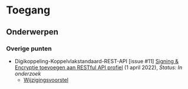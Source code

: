 <!-----------------------------







   :warning: Dit bestand wordt automatisch gegenereerd.
   :warning: Handmatige toevoegingen worden overschreven.







----------------------------->
# Toegang
## Onderwerpen

### Overige punten
* Digikoppeling-Koppelvlakstandaard-REST-API [issue #11] [Signing & Encryptie toevoegen aan RESTful API profiel](https://github.com/Logius-standaarden/Digikoppeling-Koppelvlakstandaard-REST-API/issues/11) (1 april 2022), _Status: In onderzoek_
  * [Wijzigingsvoorstel](https://github.com//Logius-standaarden/Digikoppeling-Koppelvlakstandaard-REST-API/pull/30/files)
